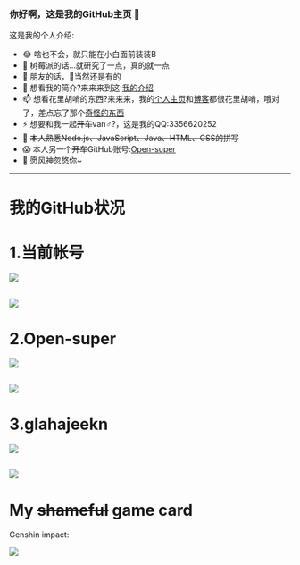 ### 你好啊，这是我的GitHub主页 👋


这是我的个人介绍:

- 😂 啥也不会，就只能在小白面前装装B
- 🌱 树莓派的话...就研究了一点，真的就一点
- 👯 朋友的话，🤭当然还是有的
- 💬 想看我的简介?来来来到这:[我的介绍](https://blog.slqwq.cn/about)
- 📫 想看花里胡哨的东西?来来来，我的[个人主页](https://slqwq.cn/)和[博客](https://blog.slqwq.cn)都很花里胡哨，哦对了，差点忘了那个[奇怪的东西](https://mdbf-css.js.org)
- ⚡ 想要和我一起<s>开车</s>van♂?，这是我的QQ:3356620252
- 🐷 <s>本人熟悉Node.js、JavaScript、Java、HTML、CSS的拼写</s>
- 😱 本人另一个<s>开车</s>GitHub账号:[Open-super](https://github.com/Open-super)
- 🥧 愿风神忽悠你~

--------------------------------------------------------------------

# 我的GitHub状况

# 1.当前帐号
![](https://github-readme-stats.vercel.app/api?username=slblog-github)

![](https://github-stats.hclonely.com/api/top-langs/?username=slblog-github)
--------------------------------------------------------------------
# 2.Open-super
![](https://github-readme-stats.vercel.app/api?username=Open-super)

![](https://github-stats.hclonely.com/api/top-langs/?username=Open-super)
--------------------------------------------------------------------
# 3.glahajeekn
![](https://github-readme-stats.vercel.app/api?username=glahajeekn)

![](https://github-stats.hclonely.com/api/top-langs/?username=glahajeekn)
--------------------------------------------------------------------
# My <s>shameful</s> game card
Genshin impact:

![](https://ys.card.api.slqwq.cn/detail/rand/281418041.png)
